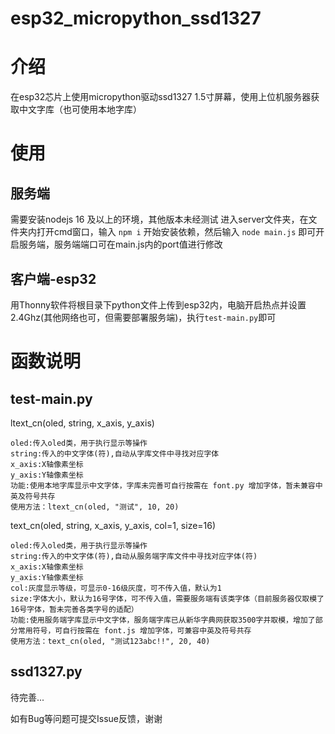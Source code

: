 # esp32_micropython_ssd1327
# 介绍
在esp32芯片上使用micropython驱动ssd1327 1.5寸屏幕，使用上位机服务器获取中文字库（也可使用本地字库）

# 使用

## 服务端

需要安装nodejs 16 及以上的环境，其他版本未经测试
进入server文件夹，在文件夹内打开cmd窗口，输入 `npm i` 开始安装依赖，然后输入 `node main.js` 即可开启服务端，服务端端口可在main.js内的port值进行修改

## 客户端-esp32

用Thonny软件将根目录下python文件上传到esp32内，电脑开启热点并设置2.4Ghz(其他网络也可，但需要部署服务端)，执行`test-main.py`即可

# 函数说明

## test-main.py
ltext_cn(oled, string, x_axis, y_axis)
```
oled:传入oled类，用于执行显示等操作
string:传入的中文字体(符),自动从字库文件中寻找对应字体
x_axis:X轴像素坐标
y_axis:Y轴像素坐标
功能:使用本地字库显示中文字体，字库未完善可自行按需在 font.py 增加字体，暂未兼容中英及符号共存
使用方法：ltext_cn(oled, "测试", 10, 20)
```
text_cn(oled, string, x_axis, y_axis, col=1, size=16)
```
oled:传入oled类，用于执行显示等操作
string:传入的中文字体(符),自动从服务端字库文件中寻找对应字体(符)
x_axis:X轴像素坐标
y_axis:Y轴像素坐标
col:灰度显示等级，可显示0-16级灰度，可不传入值，默认为1
size:字体大小，默认为16号字体，可不传入值，需要服务端有该类字体（目前服务器仅取模了16号字体，暂未完善各类字号的适配）
功能:使用服务端字库显示中文字体，服务端字库已从新华字典网获取3500字并取模，增加了部分常用符号，可自行按需在 font.js 增加字体，可兼容中英及符号共存
使用方法：text_cn(oled, "测试123abc!!", 20, 40)
```

## ssd1327.py

待完善...

如有Bug等问题可提交Issue反馈，谢谢
